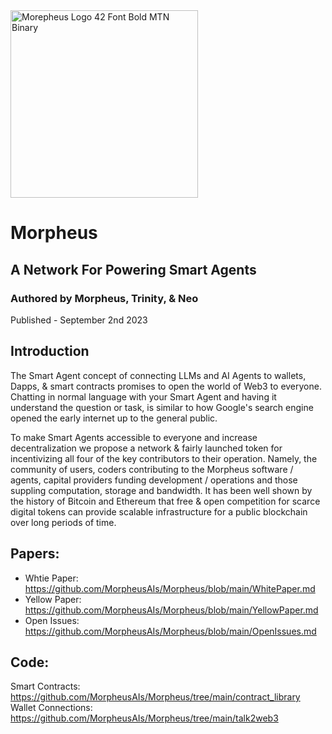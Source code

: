 <img width="300" alt="Morepheus Logo 42 Font Bold MTN Binary" src="https://github.com/MorpheusAIs/Paper/assets/1563345/1e15f574-2c0c-4382-b0d9-8ff4661d2b4f">

# Morpheus
## A Network For Powering Smart Agents
### Authored by Morpheus, Trinity, & Neo
Published - September 2nd 2023

## Introduction 
The Smart Agent concept of connecting LLMs and AI Agents to wallets, Dapps, & smart contracts promises to open the world of Web3 to everyone. Chatting in normal language with your Smart Agent and having it understand the question or task, is similar to how Google's search engine opened the early internet up to the general public.

To make Smart Agents accessible to everyone and increase decentralization we propose a network & fairly launched token for incentivizing all four of the key contributors to their operation. Namely, the community of users, coders contributing to the Morpheus software / agents, capital providers funding development / operations and those suppling computation, storage and bandwidth. It has been well shown by the history of Bitcoin and Ethereum that free & open competition for scarce digital tokens can provide scalable infrastructure for a public blockchain over long periods of time.

## Papers:
- Whtie Paper: https://github.com/MorpheusAIs/Morpheus/blob/main/WhitePaper.md
- Yellow Paper: https://github.com/MorpheusAIs/Morpheus/blob/main/YellowPaper.md
- Open Issues: https://github.com/MorpheusAIs/Morpheus/blob/main/OpenIssues.md

## Code:
Smart Contracts: https://github.com/MorpheusAIs/Morpheus/tree/main/contract_library
Wallet Connections: https://github.com/MorpheusAIs/Morpheus/tree/main/talk2web3
